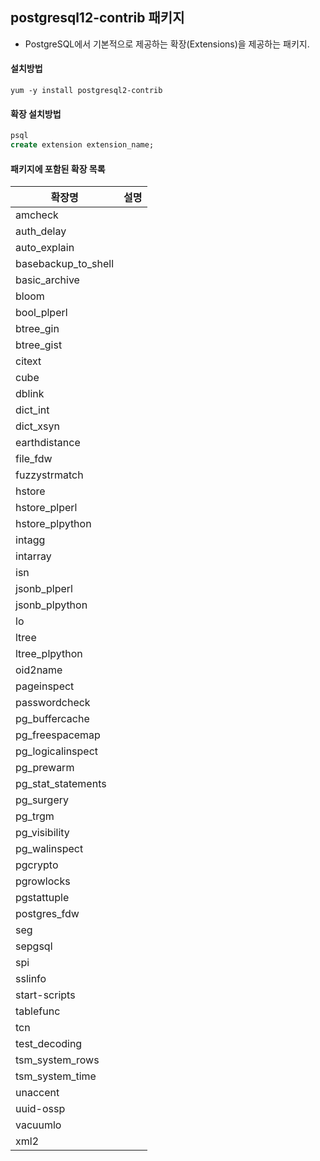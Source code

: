 ## postgresql12-contrib 패키지
- PostgreSQL에서 기본적으로 제공하는 확장(Extensions)을 제공하는 패키지.

#### 설치방법
```
yum -y install postgresql2-contrib
```

#### 확장 설치방법
```sql
psql
create extension extension_name;
```


#### 패키지에 포함된 확장 목록

| 확장명 | 설명 | 
| --- | --- |
|amcheck |  |
|auth_delay |  |
|auto_explain |  |
|basebackup_to_shell |  |
|basic_archive |  |
|bloom |  |
|bool_plperl |  |
|btree_gin |  |
|btree_gist |  |
|citext |  |
|cube |  |
|dblink |  |
|dict_int |  |
|dict_xsyn |  |
|earthdistance |  |
|file_fdw |  |
|fuzzystrmatch |  |
|hstore |  |
|hstore_plperl |  |
|hstore_plpython |  |
|intagg |  |
|intarray |  |
|isn |  |
|jsonb_plperl |  |
|jsonb_plpython |  |
|lo |  |
|ltree |  |
|ltree_plpython |  |
|oid2name |  |
|pageinspect |  |
|passwordcheck |  |
|pg_buffercache |  |
|pg_freespacemap |  |
|pg_logicalinspect |  |
|pg_prewarm |  |
|pg_stat_statements |  |
|pg_surgery |  |
|pg_trgm |  |
|pg_visibility |  |
|pg_walinspect |  |
|pgcrypto |  |
|pgrowlocks |  |
|pgstattuple |  |
|postgres_fdw |  |
|seg |  |
|sepgsql |  |
|spi |  |
|sslinfo |  |
|start-scripts |  |
|tablefunc |  |
|tcn |  |
|test_decoding |  |
|tsm_system_rows |  |
|tsm_system_time |  |
|unaccent |  |
|uuid-ossp |  |
|vacuumlo |  |
|xml2 |  |
